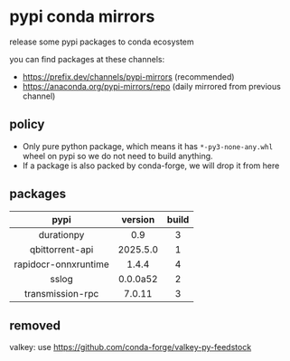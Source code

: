 # pypi conda mirrors

release some pypi packages to conda ecosystem

you can find packages at these channels:

- <https://prefix.dev/channels/pypi-mirrors> (recommended)
- <https://anaconda.org/pypi-mirrors/repo> (daily mirrored from previous channel)

## policy

- Only pure python package, which means it has `*-py3-none-any.whl` wheel on pypi so we do not need to build anything.
- If a package is also packed by conda-forge, we will drop it from here

## packages

|         pypi         | version  | build |
| :------------------: | :------: | :---: |
|      durationpy      |   0.9    |   3   |
|   qbittorrent-api    | 2025.5.0 |   1   |
| rapidocr-onnxruntime |  1.4.4   |   4   |
|        sslog         | 0.0.0a52 |   2   |
|   transmission-rpc   |  7.0.11  |   3   |

## removed

valkey: use https://github.com/conda-forge/valkey-py-feedstock
